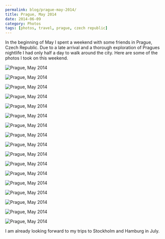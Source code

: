```yaml
---
permalink: blog/prague-may-2014/
title: Prague, May 2014
date: 2014-06-09
category: Photos
tags: [photos, travel, prague, czech republic]
---
```


In the beginning of May I spent a weekend with some friends in Prague, Czech Republic. Due to a late arrival and a thorough exploration of Pragues nightlife I had only half a day to walk around the city. Here are some of the photos I took on this weekend.

![Prague, May 2014](/blog/2014-06-09-prague-may-2014/IMG_6523.jpg)

![Prague, May 2014](/blog/2014-06-09-prague-may-2014/IMG_6436.jpg)

![Prague, May 2014](/blog/2014-06-09-prague-may-2014/IMG_6443.jpg)

![Prague, May 2014](/blog/2014-06-09-prague-may-2014/IMG_6461.jpg)

![Prague, May 2014](/blog/2014-06-09-prague-may-2014/IMG_6459.jpg)

![Prague, May 2014](/blog/2014-06-09-prague-may-2014/IMG_6474.jpg)

![Prague, May 2014](/blog/2014-06-09-prague-may-2014/IMG_6468.jpg)

![Prague, May 2014](/blog/2014-06-09-prague-may-2014/IMG_6487.jpg)

![Prague, May 2014](/blog/2014-06-09-prague-may-2014/IMG_6480.jpg)

![Prague, May 2014](/blog/2014-06-09-prague-may-2014/IMG_6489.jpg)

![Prague, May 2014](/blog/2014-06-09-prague-may-2014/IMG_6520.jpg)

![Prague, May 2014](/blog/2014-06-09-prague-may-2014/IMG_6502.jpg)

![Prague, May 2014](/blog/2014-06-09-prague-may-2014/IMG_6490.jpg)

![Prague, May 2014](/blog/2014-06-09-prague-may-2014/IMG_6584.jpg)

![Prague, May 2014](/blog/2014-06-09-prague-may-2014/IMG_6588.jpg)

![Prague, May 2014](/blog/2014-06-09-prague-may-2014/IMG_6611.jpg)

![Prague, May 2014](/blog/2014-06-09-prague-may-2014/IMG_6607.jpg)

I am already looking forward to my trips to Stockholm and Hamburg in July.
